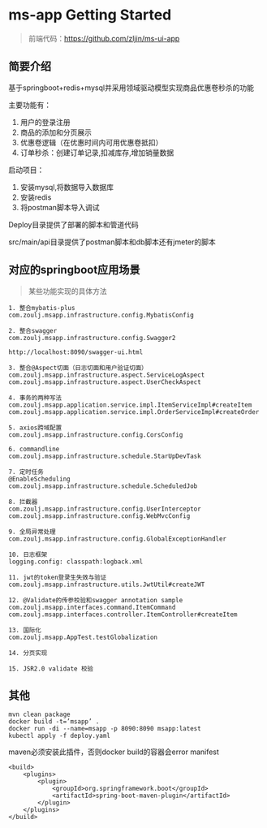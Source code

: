 # ms-app Getting Started

> 前端代码：https://github.com/zljin/ms-ui-app

## 简要介绍

基于springboot+redis+mysql并采用领域驱动模型实现商品优惠卷秒杀的功能

主要功能有：
1. 用户的登录注册
2. 商品的添加和分页展示
3. 优惠卷逻辑（在优惠时间内可用优惠卷抵扣）
4. 订单秒杀：创建订单记录,扣减库存,增加销量数据

启动项目：
1. 安装mysql,将数据导入数据库
2. 安装redis
3. 将postman脚本导入调试

Deploy目录提供了部署的脚本和管道代码

src/main/api目录提供了postman脚本和db脚本还有jmeter的脚本

## 对应的springboot应用场景
> 某些功能实现的具体方法

```
1. 整合mybatis-plus
com.zoulj.msapp.infrastructure.config.MybatisConfig

2. 整合swagger
com.zoulj.msapp.infrastructure.config.Swagger2

http://localhost:8090/swagger-ui.html

3. 整合@Aspect切面（日志切面和用户验证切面）
com.zoulj.msapp.infrastructure.aspect.ServiceLogAspect
com.zoulj.msapp.infrastructure.aspect.UserCheckAspect

4. 事务的两种写法
com.zoulj.msapp.application.service.impl.ItemServiceImpl#createItem
com.zoulj.msapp.application.service.impl.OrderServiceImpl#createOrder

5. axios跨域配置
com.zoulj.msapp.infrastructure.config.CorsConfig

6. commandline
com.zoulj.msapp.infrastructure.schedule.StarUpDevTask

7. 定时任务
@EnableScheduling
com.zoulj.msapp.infrastructure.schedule.ScheduledJob

8. 拦截器
com.zoulj.msapp.infrastructure.config.UserInterceptor
com.zoulj.msapp.infrastructure.config.WebMvcConfig

9. 全局异常处理
com.zoulj.msapp.infrastructure.config.GlobalExceptionHandler

10. 日志框架
logging.config: classpath:logback.xml

11. jwt的token登录生失效与验证
com.zoulj.msapp.infrastructure.utils.JwtUtil#createJWT

12. @Validate的传参校验和swagger annotation sample
com.zoulj.msapp.interfaces.command.ItemCommand
com.zoulj.msapp.interfaces.controller.ItemController#createItem

13. 国际化
com.zoulj.msapp.AppTest.testGlobalization

14. 分页实现

15. JSR2.0 validate 校验

```

## 其他

```
mvn clean package
docker build -t=’msapp’ .
docker run -di --name=msapp -p 8090:8090 msapp:latest
kubectl apply -f deploy.yaml
```

maven必须安装此插件，否则docker build的容器会error manifest 
```
<build>
    <plugins>
        <plugin>
            <groupId>org.springframework.boot</groupId>
            <artifactId>spring-boot-maven-plugin</artifactId>
        </plugin>
    </plugins>
</build>
```



